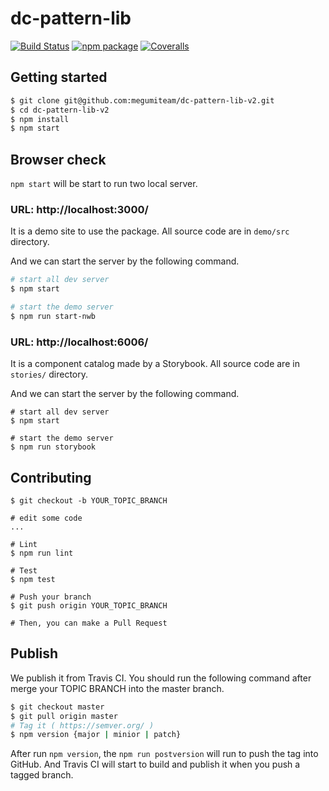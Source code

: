 # dc-pattern-lib

[![Build Status](https://travis-ci.org/megumiteam/dc-pattern-lib-v2.svg?branch=master)](https://travis-ci.org/megumiteam/dc-pattern-lib-v2)
[![npm package][npm-badge]][npm]
[![Coveralls][coveralls-badge]][coveralls]

[build-badge]: https://img.shields.io/travis/user/repo/master.png?style=flat-square
[build]: https://travis-ci.org/user/repo
[npm-badge]: https://img.shields.io/npm/v/dc-pattern-lib.png?style=flat-square
[npm]: https://www.npmjs.org/package/dc-pattern-lib
[coveralls-badge]: https://img.shields.io/coveralls/user/repo/master.png?style=flat-square
[coveralls]: https://coveralls.io/github/user/repo

## Getting started

```bash
$ git clone git@github.com:megumiteam/dc-pattern-lib-v2.git
$ cd dc-pattern-lib-v2
$ npm install
$ npm start
```

## Browser check

`npm start` will be start to run two local server.

### URL: http://localhost:3000/

It is a demo site to use the package.
All source code are in `demo/src` directory.

And we can start the server by the following command.

```bash
# start all dev server
$ npm start

# start the demo server
$ npm run start-nwb
```

### URL: http://localhost:6006/

It is a component catalog made by a Storybook.
All source code are in `stories/` directory.

And we can start the server by the following command.

```
# start all dev server
$ npm start

# start the demo server
$ npm run storybook
```

## Contributing

```
$ git checkout -b YOUR_TOPIC_BRANCH

# edit some code
...

# Lint
$ npm run lint

# Test
$ npm test

# Push your branch
$ git push origin YOUR_TOPIC_BRANCH

# Then, you can make a Pull Request
```

## Publish

We publish it from Travis CI.
You should run the following command after merge your TOPIC BRANCH into the master branch.

```bash
$ git checkout master
$ git pull origin master
# Tag it ( https://semver.org/ )
$ npm version {major | minior | patch}
```

After run `npm version`, the `npm run postversion` will run to push the tag into GitHub.
And Travis CI will start to build and publish it when you push a tagged branch.
